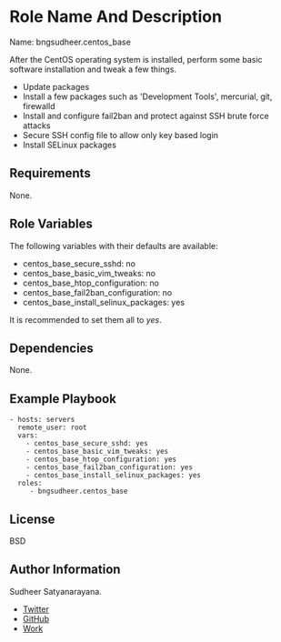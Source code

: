 Role Name And Description
=========
Name: bngsudheer.centos_base

After the CentOS operating system is installed, perform some basic software installation and tweak a few things.

  - Update packages
  - Install a few packages such as 'Development Tools', mercurial, git, firewalld
  - Install and configure fail2ban and protect against SSH brute force attacks
  - Secure SSH config file to allow only key based login
  - Install SELinux packages

Requirements
------------

None.

Role Variables
--------------
The following variables with their defaults are available:

  - centos_base_secure_sshd: no
  - centos_base_basic_vim_tweaks: no
  - centos_base_htop_configuration: no
  - centos_base_fail2ban_configuration: no
  - centos_base_install_selinux_packages: yes

It is recommended to set them all to _yes_.

Dependencies
------------

None.

Example Playbook
----------------

    - hosts: servers
      remote_user: root
      vars:
        - centos_base_secure_sshd: yes
        - centos_base_basic_vim_tweaks: yes
        - centos_base_htop_configuration: yes
        - centos_base_fail2ban_configuration: yes
        - centos_base_install_selinux_packages: yes
      roles:
         - bngsudheer.centos_base

License
-------

BSD

Author Information
------------------

Sudheer Satyanarayana.
* [Twitter](https://twitter.com/bngsudheer)
* [GitHub](https://github.com/bngsudheer)
* [Work](https://www.gavika.com/)